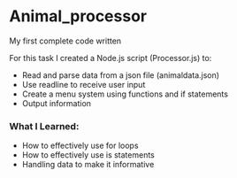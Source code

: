 # Animal_processor
My first complete code written

For this task I created a Node.js script (Processor.js) to:
- Read and parse data from a json file (animaldata.json)
- Use readline to receive user input 
- Create a menu system using functions and if statements
- Output information


### What I Learned:
- How to effectively use for loops
- How to effectively use is statements
- Handling data to make it informative 